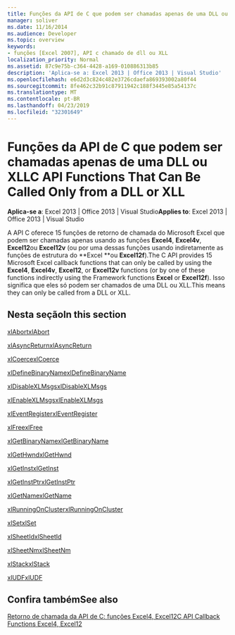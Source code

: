 ```yaml
---
title: Funções da API de C que podem ser chamadas apenas de uma DLL ou XLL
manager: soliver
ms.date: 11/16/2014
ms.audience: Developer
ms.topic: overview
keywords:
- funções [Excel 2007], API c chamado de dll ou XLL
localization_priority: Normal
ms.assetid: 87c9e75b-c364-4428-a169-010886313b85
description: 'Aplica-se a: Excel 2013 | Office 2013 | Visual Studio'
ms.openlocfilehash: e6d2d3c824c482e3726cdaefa869393002a80f44
ms.sourcegitcommit: 8fe462c32b91c87911942c188f3445e85a54137c
ms.translationtype: MT
ms.contentlocale: pt-BR
ms.lasthandoff: 04/23/2019
ms.locfileid: "32301649"
---
```

# <a name="c-api-functions-that-can-be-called-only-from-a-dll-or-xll"></a><span data-ttu-id="e38da-104">Funções da API de C que podem ser chamadas apenas de uma DLL ou XLL</span><span class="sxs-lookup"><span data-stu-id="e38da-104">C API Functions That Can Be Called Only from a DLL or XLL</span></span>

<span data-ttu-id="e38da-105">**Aplica-se a**: Excel 2013 | Office 2013 | Visual Studio</span><span class="sxs-lookup"><span data-stu-id="e38da-105">**Applies to**: Excel 2013 | Office 2013 | Visual Studio</span></span> 
  
<span data-ttu-id="e38da-106">A API C oferece 15 funções de retorno de chamada do Microsoft Excel que podem ser chamadas apenas usando as funções **Excel4**, **Excel4v**, **Excel12**ou **Excel12v** (ou por uma dessas funções usando indiretamente as funções de estrutura do \*\*Excel \*\*ou **Excel12f**).</span><span class="sxs-lookup"><span data-stu-id="e38da-106">The C API provides 15 Microsoft Excel callback functions that can only be called by using the **Excel4**, **Excel4v**, **Excel12**, or **Excel12v** functions (or by one of these functions indirectly using the Framework functions **Excel** or **Excel12f**).</span></span> <span data-ttu-id="e38da-107">Isso significa que eles só podem ser chamados de uma DLL ou XLL.</span><span class="sxs-lookup"><span data-stu-id="e38da-107">This means they can only be called from a DLL or XLL.</span></span>
  
## <a name="in-this-section"></a><span data-ttu-id="e38da-108">Nesta seção</span><span class="sxs-lookup"><span data-stu-id="e38da-108">In this section</span></span>

[<span data-ttu-id="e38da-109">xlAbort</span><span class="sxs-lookup"><span data-stu-id="e38da-109">xlAbort</span></span>](xlabort.md)
  
[<span data-ttu-id="e38da-110">xlAsyncReturn</span><span class="sxs-lookup"><span data-stu-id="e38da-110">xlAsyncReturn</span></span>](xlasyncreturn.md)
  
[<span data-ttu-id="e38da-111">xlCoerce</span><span class="sxs-lookup"><span data-stu-id="e38da-111">xlCoerce</span></span>](xlcoerce.md)
  
[<span data-ttu-id="e38da-112">xlDefineBinaryName</span><span class="sxs-lookup"><span data-stu-id="e38da-112">xlDefineBinaryName</span></span>](xldefinebinaryname.md)
  
[<span data-ttu-id="e38da-113">xlDisableXLMsgs</span><span class="sxs-lookup"><span data-stu-id="e38da-113">xlDisableXLMsgs</span></span>](xldisablexlmsgs.md)
  
[<span data-ttu-id="e38da-114">xlEnableXLMsgs</span><span class="sxs-lookup"><span data-stu-id="e38da-114">xlEnableXLMsgs</span></span>](xlenablexlmsgs.md)
  
[<span data-ttu-id="e38da-115">xlEventRegister</span><span class="sxs-lookup"><span data-stu-id="e38da-115">xlEventRegister</span></span>](xleventregister.md)
  
[<span data-ttu-id="e38da-116">xlFree</span><span class="sxs-lookup"><span data-stu-id="e38da-116">xlFree</span></span>](xlfree.md)
  
[<span data-ttu-id="e38da-117">xlGetBinaryName</span><span class="sxs-lookup"><span data-stu-id="e38da-117">xlGetBinaryName</span></span>](xlgetbinaryname.md)
  
[<span data-ttu-id="e38da-118">xlGetHwnd</span><span class="sxs-lookup"><span data-stu-id="e38da-118">xlGetHwnd</span></span>](xlgethwnd.md)
  
[<span data-ttu-id="e38da-119">xlGetInst</span><span class="sxs-lookup"><span data-stu-id="e38da-119">xlGetInst</span></span>](xlgetinst.md)
  
[<span data-ttu-id="e38da-120">xlGetInstPtr</span><span class="sxs-lookup"><span data-stu-id="e38da-120">xlGetInstPtr</span></span>](xlgetinstptr.md)
  
[<span data-ttu-id="e38da-121">xlGetName</span><span class="sxs-lookup"><span data-stu-id="e38da-121">xlGetName</span></span>](xlgetname.md)
  
[<span data-ttu-id="e38da-122">xlRunningOnCluster</span><span class="sxs-lookup"><span data-stu-id="e38da-122">xlRunningOnCluster</span></span>](xlrunningoncluster.md)
  
[<span data-ttu-id="e38da-123">xlSet</span><span class="sxs-lookup"><span data-stu-id="e38da-123">xlSet</span></span>](xlset.md)
  
[<span data-ttu-id="e38da-124">xlSheetId</span><span class="sxs-lookup"><span data-stu-id="e38da-124">xlSheetId</span></span>](xlsheetid.md)
  
[<span data-ttu-id="e38da-125">xlSheetNm</span><span class="sxs-lookup"><span data-stu-id="e38da-125">xlSheetNm</span></span>](xlsheetnm.md)
  
[<span data-ttu-id="e38da-126">xlStack</span><span class="sxs-lookup"><span data-stu-id="e38da-126">xlStack</span></span>](xlstack.md)
  
[<span data-ttu-id="e38da-127">xlUDF</span><span class="sxs-lookup"><span data-stu-id="e38da-127">xlUDF</span></span>](xludf.md)
  
## <a name="see-also"></a><span data-ttu-id="e38da-128">Confira também</span><span class="sxs-lookup"><span data-stu-id="e38da-128">See also</span></span>



[<span data-ttu-id="e38da-129">Retorno de chamada da API de C: funções Excel4, Excel12</span><span class="sxs-lookup"><span data-stu-id="e38da-129">C API Callback Functions Excel4, Excel12</span></span>](c-api-callback-functions-excel4-excel12.md)

